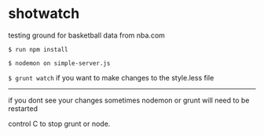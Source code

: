 # shotwatch
testing ground for basketball data from nba.com

``$ run npm install`` 

``$ nodemon on simple-server.js`` 

``$ grunt watch``
if you want to make changes to the style.less file
***
if you dont see your changes
sometimes nodemon or grunt will need to be restarted


control C to stop grunt or node. 
